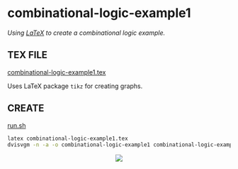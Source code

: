 # combinational-logic-example1

_Using
[LaTeX](https://github.com/JeffDeCola/my-cheat-sheets/tree/master/software/development/languages/latex-cheat-sheet/)
to create a combinational logic example._

## TEX FILE

[combinational-logic-example1.tex](combinational-logic-example1.tex)

Uses LaTeX package `tikz` for creating graphs.

## CREATE

[run.sh](run.sh)

```bash
latex combinational-logic-example1.tex
dvisvgm -n -a -o combinational-logic-example1 combinational-logic-example1.dvi
```

<p align="center">
    <img src="combinational-logic-example1.svg"
    align="middle"
</p>
